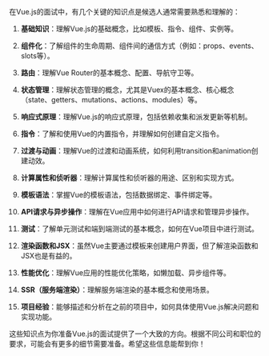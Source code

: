 在Vue.js的面试中，有几个关键的知识点是候选人通常需要熟悉和理解的：

1. **基础知识**：理解Vue.js的基础概念，比如模板、指令、组件、实例等。

2. **组件化**：了解组件的生命周期、组件间的通信方式（例如：props、events、slots等）。

3. **路由**：理解Vue Router的基本概念、配置、导航守卫等。

4. **状态管理**：理解状态管理的概念，尤其是Vuex的基本概念、核心概念（state、getters、mutations、actions、modules）等。

5. **响应式原理**：理解Vue.js的响应式原理，包括依赖收集和派发更新等机制。

6. **指令**：了解和使用Vue的内置指令，并理解如何创建自定义指令。

7. **过渡与动画**：理解Vue的过渡和动画系统，如何利用transition和animation创建动效。

8. **计算属性和侦听器**：理解计算属性和侦听器的用途、区别和实现方式。

9. **模板语法**：掌握Vue的模板语法，包括数据绑定、事件绑定等。

10. **API请求与异步操作**：理解在Vue应用中如何进行API请求和管理异步操作。

11. **测试**：了解单元测试和端到端测试的基本概念，如何在Vue项目中进行测试。

12. **渲染函数和JSX**：虽然Vue主要通过模板来创建用户界面，但了解渲染函数和JSX也是有益的。

13. **性能优化**：理解Vue应用的性能优化策略，如懒加载、异步组件等。

14. **SSR（服务端渲染）**：理解服务端渲染的基本概念和使用场景。

15. **项目经验**：能够描述和分析在之前的项目中，如何具体使用Vue.js解决问题和实现功能。

这些知识点为你准备Vue.js的面试提供了一个大致的方向。根据不同公司和职位的要求，可能会有更多的细节需要准备。希望这些信息能帮到你！